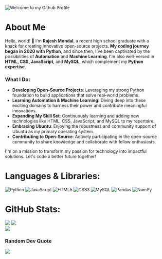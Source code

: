 <img src="https://github.com/rmondal-official/rmondal-official/blob/main/assets/banner-min.jpg?raw=true" style="max-width: 100%;" alt="Welcome to my Github Profile" />

#  About Me

Hello, world! 👋 I'm **Rajesh Mondal**, a recent high school graduate with a knack for creating innovative open-source projects. **My coding journey began in 2020 with Python**, and since then, I've been captivated by the possibilities of **Automation** and **Machine Learning**. I'm also well-versed in **HTML, CSS, JavaScript**, and **MySQL**, which complement my **Python expertise**.

### What I Do:

- **Developing Open-Source Projects**: Leveraging my strong Python foundation to build applications that solve real-world problems.
- **Learning Automation & Machine Learning**: Diving deep into these exciting domains to harness their power and contribute meaningful innovations.
- **Expanding My Skill Set**: Continuously learning and adding new technologies like HTML, CSS, JavaScript, and MySQL to my repertoire.
- **Embracing Ubuntu**: Enjoying the robustness and community support of Ubuntu as my primary operating system.
- **Contributing to Open-Source**: Actively participating in the open-source community to share knowledge and collaborate with fellow enthusiasts.

I'm on a mission to transform my passion for technology into impactful solutions. Let's code a better future together!

#  Languages & Libraries:
![Python](https://img.shields.io/badge/python-3670A0?style=for-the-badge&logo=python&logoColor=ffdd54) 
![JavaScript](https://img.shields.io/badge/javascript-%23323330.svg?style=for-the-badge&logo=javascript&logoColor=%23F7DF1E) 
![HTML5](https://img.shields.io/badge/html5-%23E34F26.svg?style=for-the-badge&logo=html5&logoColor=white) 
![CSS3](https://img.shields.io/badge/css3-%231572B6.svg?style=for-the-badge&logo=css3&logoColor=white) 
![MySQL](https://img.shields.io/badge/mysql-%2300000f.svg?style=for-the-badge&logo=mysql&logoColor=white) 
![Pandas](https://img.shields.io/badge/pandas-%23150458.svg?style=for-the-badge&logo=pandas&logoColor=white) 
![NumPy](https://img.shields.io/badge/numpy-%23013243.svg?style=for-the-badge&logo=numpy&logoColor=white)

#  GitHub Stats:
![](https://github-readme-stats.vercel.app/api?username=rmondal-official&theme=tokyonight&hide_border=false&include_all_commits=true&count_private=false)
![](https://github-readme-streak-stats.herokuapp.com/?user=rmondal-official&theme=tokyonight&hide_border=false)<br/>
![](https://github-readme-stats.vercel.app/api/top-langs/?username=rmondal-official&theme=tokyonight&hide_border=false&include_all_commits=true&count_private=false&layout=compact)

###  Random Dev Quote
![](https://quotes-github-readme.vercel.app/api?type=horizontal&theme=radical)


